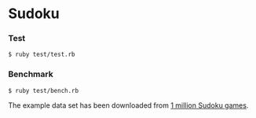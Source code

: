 # Sudoku

### Test

```
$ ruby test/test.rb
```

### Benchmark

```
$ ruby test/bench.rb
```

The example data set has been downloaded from [1 million Sudoku games](https://www.kaggle.com/bryanpark/sudoku/data).
